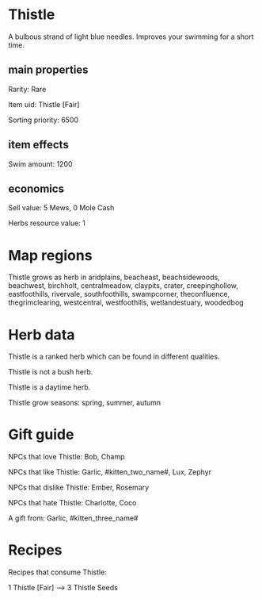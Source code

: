 # Thistle

A bulbous strand of light blue needles. Improves your swimming for a short time.

## main properties

Rarity: Rare

Item uid: Thistle [Fair]

Sorting priority: 6500

## item effects

Swim amount: 1200

## economics

Sell value: 5 Mews, 0 Mole Cash

Herbs resource value: 1

# Map regions

Thistle grows as herb in aridplains, beacheast, beachsidewoods, beachwest, birchholt, centralmeadow, claypits, crater, creepinghollow, eastfoothills, rivervale, southfoothills, swampcorner, theconfluence, thegrimclearing, westcentral, westfoothills, wetlandestuary, woodedbog

# Herb data

Thistle is a ranked herb which can be found in different qualities.

Thistle is not a bush herb.

Thistle is a daytime herb.

Thistle grow seasons: spring, summer, autumn

# Gift guide

NPCs that love Thistle: Bob, Champ

NPCs that like Thistle: Garlic, #kitten_two_name#, Lux, Zephyr

NPCs that dislike Thistle: Ember, Rosemary

NPCs that hate Thistle: Charlotte, Coco

A gift from: Garlic, #kitten_three_name#

# Recipes

Recipes that consume Thistle:

1 Thistle [Fair] --> 3 Thistle Seeds